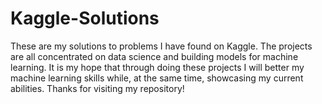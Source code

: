 # Kaggle-Solutions

These are my solutions to problems I have found on Kaggle. The projects are all concentrated on data science and building models for machine learning. It is my hope that through doing these projects I will better my machine learning skills while, at the same time, showcasing my current abilities. Thanks for visiting my repository! 
